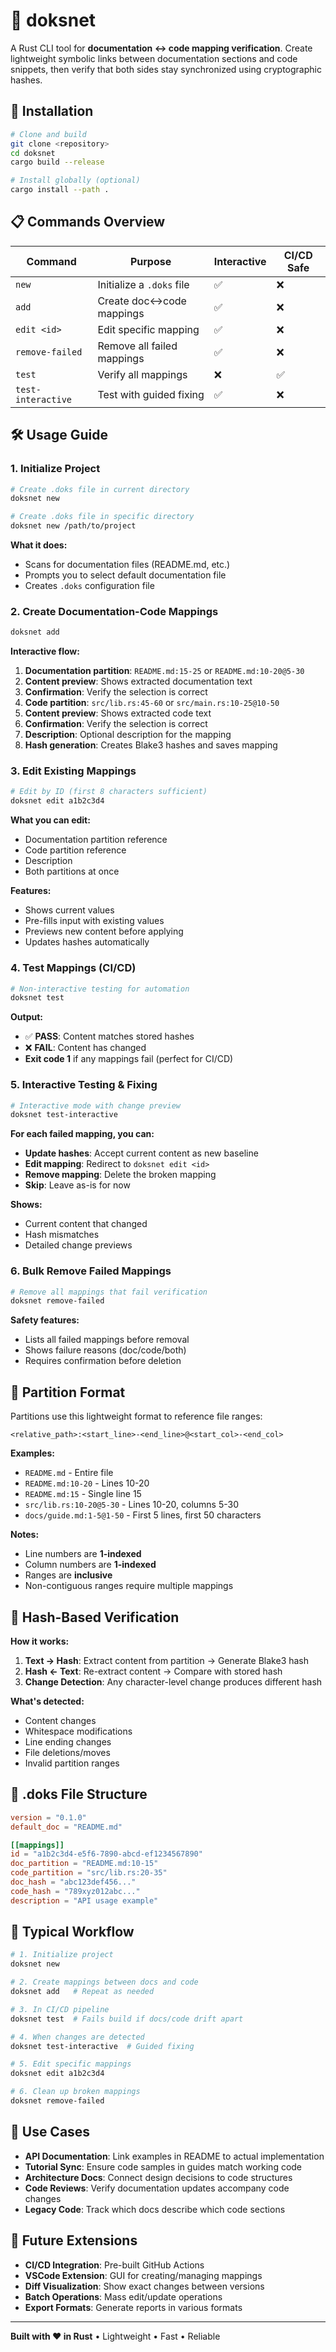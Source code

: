 # 🦀 doksnet

A Rust CLI tool for **documentation ↔ code mapping verification**. Create lightweight symbolic links between documentation sections and code snippets, then verify that both sides stay synchronized using cryptographic hashes.

## 🚀 Installation

```bash
# Clone and build
git clone <repository>
cd doksnet
cargo build --release

# Install globally (optional)
cargo install --path .
```

## 📋 Commands Overview

| Command | Purpose | Interactive | CI/CD Safe |
|---------|---------|-------------|------------|
| `new` | Initialize a `.doks` file | ✅ | ❌ |
| `add` | Create doc↔code mappings | ✅ | ❌ |
| `edit <id>` | Edit specific mapping | ✅ | ❌ |
| `remove-failed` | Remove all failed mappings | ✅ | ❌ |
| `test` | Verify all mappings | ❌ | ✅ |
| `test-interactive` | Test with guided fixing | ✅ | ❌ |

## 🛠 Usage Guide

### 1. Initialize Project

```bash
# Create .doks file in current directory
doksnet new

# Create .doks file in specific directory  
doksnet new /path/to/project
```

**What it does:**
- Scans for documentation files (README.md, etc.)
- Prompts you to select default documentation file
- Creates `.doks` configuration file

### 2. Create Documentation-Code Mappings

```bash
doksnet add
```

**Interactive flow:**
1. **Documentation partition**: `README.md:15-25` or `README.md:10-20@5-30`
2. **Content preview**: Shows extracted documentation text
3. **Confirmation**: Verify the selection is correct
4. **Code partition**: `src/lib.rs:45-60` or `src/main.rs:10-25@10-50`
5. **Content preview**: Shows extracted code text
6. **Confirmation**: Verify the selection is correct
7. **Description**: Optional description for the mapping
8. **Hash generation**: Creates Blake3 hashes and saves mapping

### 3. Edit Existing Mappings

```bash
# Edit by ID (first 8 characters sufficient)
doksnet edit a1b2c3d4
```

**What you can edit:**
- Documentation partition reference
- Code partition reference  
- Description
- Both partitions at once

**Features:**
- Shows current values
- Pre-fills input with existing values
- Previews new content before applying
- Updates hashes automatically

### 4. Test Mappings (CI/CD)

```bash
# Non-interactive testing for automation
doksnet test
```

**Output:**
- ✅ **PASS**: Content matches stored hashes
- ❌ **FAIL**: Content has changed
- **Exit code 1** if any mappings fail (perfect for CI/CD)

### 5. Interactive Testing & Fixing

```bash
# Interactive mode with change preview
doksnet test-interactive
```

**For each failed mapping, you can:**
- **Update hashes**: Accept current content as new baseline
- **Edit mapping**: Redirect to `doksnet edit <id>`
- **Remove mapping**: Delete the broken mapping
- **Skip**: Leave as-is for now

**Shows:**
- Current content that changed
- Hash mismatches
- Detailed change previews

### 6. Bulk Remove Failed Mappings

```bash
# Remove all mappings that fail verification
doksnet remove-failed
```

**Safety features:**
- Lists all failed mappings before removal
- Shows failure reasons (doc/code/both)
- Requires confirmation before deletion

## 📄 Partition Format

Partitions use this lightweight format to reference file ranges:

```
<relative_path>:<start_line>-<end_line>@<start_col>-<end_col>
```

**Examples:**
- `README.md` - Entire file
- `README.md:10-20` - Lines 10-20
- `README.md:15` - Single line 15
- `src/lib.rs:10-20@5-30` - Lines 10-20, columns 5-30
- `docs/guide.md:1-5@1-50` - First 5 lines, first 50 characters

**Notes:**
- Line numbers are **1-indexed**
- Column numbers are **1-indexed**  
- Ranges are **inclusive**
- Non-contiguous ranges require multiple mappings

## 🔐 Hash-Based Verification

**How it works:**
1. **Text → Hash**: Extract content from partition → Generate Blake3 hash
2. **Hash ← Text**: Re-extract content → Compare with stored hash
3. **Change Detection**: Any character-level change produces different hash

**What's detected:**
- Content changes
- Whitespace modifications
- Line ending changes
- File deletions/moves
- Invalid partition ranges

## 📁 .doks File Structure

```toml
version = "0.1.0"
default_doc = "README.md"

[[mappings]]
id = "a1b2c3d4-e5f6-7890-abcd-ef1234567890"
doc_partition = "README.md:10-15"
code_partition = "src/lib.rs:20-35"
doc_hash = "abc123def456..."
code_hash = "789xyz012abc..."
description = "API usage example"
```

## 🔄 Typical Workflow

```bash
# 1. Initialize project
doksnet new

# 2. Create mappings between docs and code
doksnet add   # Repeat as needed

# 3. In CI/CD pipeline
doksnet test  # Fails build if docs/code drift apart

# 4. When changes are detected
doksnet test-interactive  # Guided fixing

# 5. Edit specific mappings
doksnet edit a1b2c3d4

# 6. Clean up broken mappings
doksnet remove-failed
```

## 🎯 Use Cases

- **API Documentation**: Link examples in README to actual implementation
- **Tutorial Sync**: Ensure code samples in guides match working code
- **Architecture Docs**: Connect design decisions to code structures
- **Code Reviews**: Verify documentation updates accompany code changes
- **Legacy Code**: Track which docs describe which code sections

## 🚧 Future Extensions

- **CI/CD Integration**: Pre-built GitHub Actions
- **VSCode Extension**: GUI for creating/managing mappings
- **Diff Visualization**: Show exact changes between versions
- **Batch Operations**: Mass edit/update operations
- **Export Formats**: Generate reports in various formats

---

**Built with ❤️ in Rust** • Lightweight • Fast • Reliable 